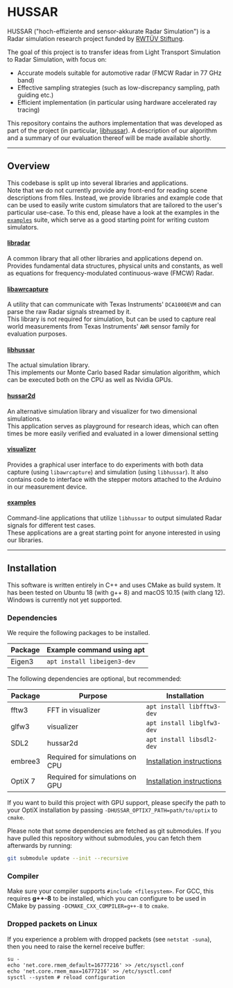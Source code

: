 # HUSSAR
HUSSAR ("hoch-effiziente and sensor-akkurate Radar Simulation") is a Radar simulation research project
funded by [RWTÜV Stiftung](https://www.rwtuev.de/en/shareholder/rwtuv-stiftung).

The goal of this project is to transfer ideas from Light Transport Simulation to Radar Simulation, with focus on:
* Accurate models suitable for automotive radar (FMCW Radar in 77 GHz band)
* Effective sampling strategies (such as low-discrepancy sampling, path guiding etc.)
* Efficient implementation (in particular using hardware accelerated ray tracing)

This repository contains the authors implementation that was developed as part of the project (in particular, [libhussar](libhussar)). A description of our algorithm and a summary of our evaluation thereof will be made available shortly.

---

## Overview
This codebase is split up into several libraries and applications.  
Note that we do not currently provide any front-end for reading scene descriptions from files. Instead, we provide libraries and example code that can be used to easily write custom simulators that are tailored to the user's particular use-case. To this end, please have a look at the examples in the [`examples`](#examples) suite, which serve as a good starting point for writing custom simulators.

#### [libradar](libradar)
A common library that all other libraries and applications depend on. Provides fundamental data structures, physical units and constants, as well as equations for frequency-modulated continuous-wave (FMCW) Radar.

#### [libawrcapture](libawrcapture)
A utility that can communicate with Texas Instruments' `DCA1000EVM` and can parse the raw Radar signals streamed by it.  
This library is not required for simulation, but can be used to capture real world measurements from Texas Instruments' `AWR` sensor family for evaluation purposes.

#### [libhussar](libhussar)
The actual simulation library.  
This implements our Monte Carlo based Radar simulation algorithm, which can be executed both on the CPU as well as Nvidia GPUs.

#### [hussar2d](hussar2d)
An alternative simulation library and visualizer for two dimensional simulations.  
This application serves as playground for research ideas, which can often times be more easily verified and evaluated in a lower dimensional setting

#### [visualizer](visualizer)
Provides a graphical user interface to do experiments with both data capture (using `libawrcapture`) and simulation (using `libhussar`).
It also contains code to interface with the stepper motors attached to the Arduino in our measurement device.

#### [examples](examples)
Command-line applications that utilize `libhussar` to output simulated Radar signals for different test cases.  
These applications are a great starting point for anyone interested in using our libraries.

---

## Installation
This software is written entirely in C++ and uses CMake as build system.
It has been tested on Ubuntu 18 (with g++ 8) and macOS 10.15 (with clang 12). Windows is currently not yet supported.

### Dependencies
We require the following packages to be installed.

| Package | Example command using apt   |
|---------|-----------------------------|
| Eigen3  | `apt install libeigen3-dev` |

The following dependencies are optional, but recommended:

| Package | Purpose | Installation |
|---------|---------|--------------|
| fftw3   | FFT in visualizer | `apt install libfftw3-dev`  |
| glfw3   | visualizer        | `apt install libglfw3-dev`  |
| SDL2    | hussar2d          | `apt install libsdl2-dev`   |
| embree3 | Required for simulations on CPU | [Installation instructions](https://www.embree.org/downloads.html) |
| OptiX 7 | Required for simulations on GPU | [Installation instructions](https://developer.nvidia.com/designworks/optix/download) |

If you want to build this project with GPU support, please specify the path to your OptiX installation by passing `-DHUSSAR_OPTIX7_PATH=path/to/optix` to `cmake`.

Please note that some dependencies are fetched as git submodules. If you have pulled this repository without submodules, you can fetch them afterwards by running:
```bash
git submodule update --init --recursive
```

### Compiler
Make sure your compiler supports `#include <filesystem>`.
For GCC, this requires **g++-8** to be installed, which you can configure to be used in CMake by passing `-DCMAKE_CXX_COMPILER=g++-8` to `cmake`.

### Dropped packets on Linux
If you experience a problem with dropped packets (see `netstat -suna`),
then you need to raise the kernel receive buffer:

```
su -
echo 'net.core.rmem_default=16777216' >> /etc/sysctl.conf
echo 'net.core.rmem_max=16777216' >> /etc/sysctl.conf
sysctl --system # reload configuration
```
